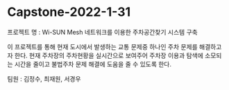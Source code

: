 # Capstone-2022-1-31
프로젝트 명 : Wi-SUN Mesh 네트워크를 이용한 주차공간찾기 시스템 구축

이 프로젝트를 통해 현재 도시에서 발생하는 교통 문제중 하나인 주차 문제를 해결하고자 한다. 현재 주차장의 주차현황을 실시간으로 보여주어 주차장 이용과 탐색에 소모되는 시간을 줄이고 불법주차 문제 해결에 도움을 줄 수 있도록 한다.

팀원 : 김정수, 최재원, 서경우
